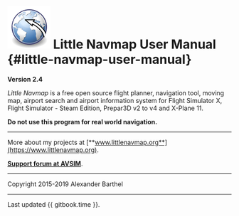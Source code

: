 # ![Little Navmap](../images/littlenavmap.svg "Little Navmap") Little Navmap User Manual {#little-navmap-user-manual}

**Version 2.4**

_Little Navmap_ is a free open source flight planner, navigation tool, moving map,
airport search and airport information system for Flight Simulator X, Flight Simulator - Steam Edition,  Prepar3D v2 to v4 and X-Plane 11.

**Do not use this program for real world navigation.**

---

More about my projects at [**www.littlenavmap.org**](https://www.littlenavmap.org).

[**Support forum at AVSIM**](https://www.avsim.com/forums/forum/780-little-navmap-little-navconnect-little-logbook-support-forum/).

---

Copyright 2015-2019 Alexander Barthel

---

Last updated {{ gitbook.time }}.



